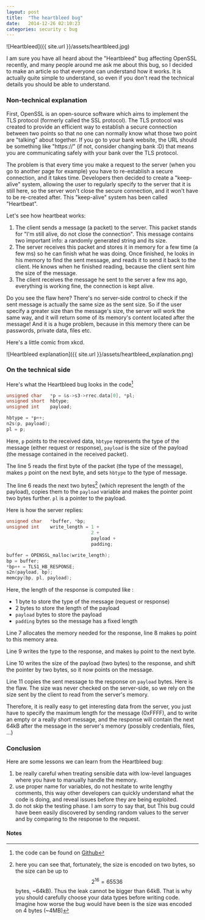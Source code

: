 ```yaml
---
layout: post
title:  "The heartbleed bug"
date:   2014-12-26 02:10:23
categories: security c bug
---
```


![Heartbleed]({{ site.url }}/assets/heartbleed.jpg)

I am sure you have all heard about the "Heartbleed" bug affecting OpenSSL recently,
and many people around me ask me about this bug, so I decided to make an article
 so that everyone can understand how it works. It is actually quite simple to
understand, so even if you don't read the technical details you should be able
to understand.

### Non-technical explanation

First, OpenSSL is an open-source software which aims to implement the TLS
protocol (formerly called the SSL protocol). The TLS protocol was created to
provide an efficient way to establish a secure connection between two points so
that no one can normally know what those two point are "talking" about together.
If you go to your bank website, the URL should be something like "https://"
(if not, consider changing bank :D) that means you are communicating safely with
your bank over the TLS protocol.

The problem is that every time you make a request to the server (when you go to
another page for example) you have to re-establish a secure connection, and it
takes time. Developers then decided to create a "keep-alive" system, allowing
the user to regularly specify to the server that it is still here, so the server
won't close the secure connection, and it won't have to be re-created after.
This "keep-alive" system has been called "Heartbeat".

Let's see how heartbeat works:

 1. The client sends a message (a packet) to the server. This packet stands for
"I'm still alive, do not close the connection". This message contains two
important info: a randomly generated string and its size.
 2. The server receives this packet and stores it in memory for a few time
(a few ms) so he can finish what he was doing. Once finished, he looks in his
memory to find the sent message, and reads it to send it back to the client.
He knows when he finished reading, because the client sent him the size of the
message.
 3. The client receives the message he sent to the server a few ms ago,
everything is working fine, the connection is kept alive.

Do you see the flaw here? There's no server-side control to check if the sent
message is actually the same size as the sent size. So if the user specify a
greater size than the message's size, the server will work the same way, and it
will return some of its memory's content located after the message!
And it is a huge problem, because in this memory there can be passwords,
private data, files etc.

Here's a little comic from xkcd.

![Heartbleed explanation]({{ site.url }}/assets/heartbleed_explanation.png)

### On the technical side

Here's what the Heartbleed bug looks in the code[^2]

```c
unsigned char   *p = &s->s3->rrec.data[0], *pl;
unsigned short  hbtype;
unsigned int    payload;

hbtype = *p++;
n2s(p, payload);
pl = p;
```

Here, `p` points to the received data, `hbtype` represents the type of the message
(either request or response), `payload` is the size of the payload
(the message contained in the received packet).

The line 5 reads the first byte of the packet (the type of the message), makes `p` point
on the next byte, and sets `hbtype` to the type of message.

The line 6 reads the next two bytes[^1] (which represent the length of the payload), copies
them to the `payload` variable and makes the pointer point two bytes further.
`pl` is a pointer to the payload.

Here is how the server replies:

```c
unsigned char   *buffer, *bp;
unsigned int    write_length = 1 +
                               2 +
                               payload +
                               padding;

buffer = OPENSSL_malloc(write_length);
bp = buffer;
*bp++ = TLS1_HB_RESPONSE;
s2n(payload, bp);
memcpy(bp, pl, payload);
```

Here, the length of the response is computed like :

 * 1 byte to store the type of the message (request or response)
 * 2 bytes to store the length of the payload
 * `payload` bytes to store the payload
 * `padding` bytes so the message has a fixed length

Line 7 allocates the memory needed for the response, line 8 makes `bp` point to
this memory area.

Line 9 writes the type to the response, and makes `bp` point to the next byte.

Line 10 writes the size of the payload (two bytes) to the response, and shift
the pointer by two bytes, so it now points on the message.

Line 11 copies the sent message to the response on `payload` bytes. Here is the flaw.
The size was never checked on the server-side, so we rely on the size sent by
the client to read from the server's memory.

Therefore, it is really easy to get interesting data from the server, you just
have to specify the maximum length for the message (0xFFFF), and to write an
empty or a really short message, and the response will contain the next 64kB
after the message in the server's memory (possibly credentials, files, ...)

### Conclusion

Here are some lessons we can learn from the Heartbleed bug:

 1. be really careful when treating sensible data with low-level languages where
you have to manually handle the memory.
 2. use proper name for variables, do not hesitate to write lengthy comments,
this way other developers can quickly understand what the code is doing, and
reveal issues before they are being exploited.
 3. do not skip the testing phase. I am sorry to say that, but This bug could
have been easily discovered by sending random values to the server and by
comparing to the response to the request.


#### Notes

[^1]: here you can see that, fortunately, the size is encoded on two bytes, so the size can be up to <span>$$ 2^{16} = 65536$$</span> bytes, ~64kB). Thus the leak cannot be bigger than 64kB. That is why you should carefully choose your data types before writing code. Imagine how worse the bug would have been is the size was encoded on 4 bytes (~4MB)
[^2]: the code can be found on [Github][github]

[github]: https://github.com/openssl/openssl/blob/731f431497f463f3a2a97236fe0187b11c44aead/ssl/d1_both.c
